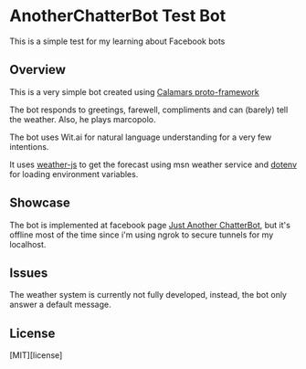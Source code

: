 # AnotherChatterBot Test Bot

This is a simple test for my learning about Facebook bots

## Overview

This is a very simple bot created using [Calamars proto-framework](https://www.npmjs.com/package/calamars)

The bot responds to greetings, farewell, compliments and can (barely) tell the weather. Also, he plays marcopolo.

The bot uses Wit.ai for natural language understanding for a very few intentions.

It uses [weather-js](https://www.npmjs.com/package/weather-js) to get the forecast using msn weather service and [dotenv](https://www.npmjs.com/package/dotenv) for loading environment variables.

## Showcase

The bot is implemented at facebook page [Just Another ChatterBot](https://www.facebook.com/justanotherchatterbot/), but it's offline most of the time since i'm using ngrok to secure tunnels for my localhost.

## Issues

The weather system is currently not fully developed, instead, the bot only answer a default message.

## License

[MIT][license]
